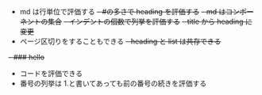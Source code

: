 - md は行単位で評価する
  ~~- #の多さで heading を評価する~~
  ~~- md はコンポーネントの集合~~
  ~~- インデントの個数で列挙を評価する~~
  ~~- title から heading に変更~~
- ページ区切りをすることもできる
  ~~- heading と list は共存できる~~

~~- ### hello~~

- コードを評価できる
- 番号の列挙は 1.と書いてあっても前の番号の続きを評価する
